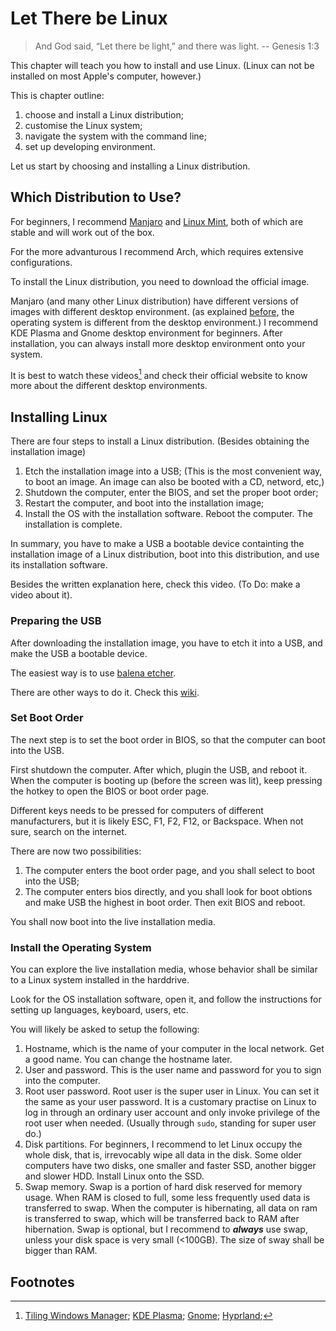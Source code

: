 # Let There be Linux

> And God said, “Let there be light,” and there was light. -- Genesis 1:3

This chapter will teach you how to install and use Linux. (Linux can not be installed on most Apple's computer, however.)

This is chapter outline:

1. choose and install a Linux distribution;
1. customise the Linux system;
1. navigate the system with the command line;
1. set up developing environment. 

Let us start by choosing and installing a Linux distribution.

## Which Distribution to Use?

For beginners, I recommend [Manjaro](https://manjaro.org/products/download/x86) and [Linux Mint](https://linuxmint.com/), both of which are stable and will work out of the box.

For the more advanturous I recommend Arch, which requires extensive configurations. 

To install the Linux distribution, you need to download the official image.

Manjaro (and many other Linux distribution) have different versions of images with different desktop environment.
(as explained [before](../what_is_computer/software.md#desktop-environment), the operating system is different from the desktop environment.) 
I recommend KDE Plasma and Gnome desktop environment for beginners. 
After installation, you can always install more desktop environment onto your system.

It is best to watch these videos[^videos for de] and check their official website to know more about the different desktop environments.

## Installing Linux

There are four steps to install a Linux distribution. (Besides obtaining the installation image)

1. Etch the installation image into a USB; (This is the most convenient way, to boot an image. An image can also be booted with a CD, netword, etc,)
1. Shutdown the computer, enter the BIOS, and set the proper boot order;
1. Restart the computer, and boot into the installation image;
1. Install the OS with the installation software. Reboot the computer. The installation is complete.

In summary, you have to make a USB a bootable device containting the installation image of a Linux distribution, boot into this distribution, and use its installation software.

Besides the written explanation here, check this video. (To Do: make a video about it).

### Preparing the USB  

After downloading the installation image, you have to etch it into a USB, and make the USB a bootable device. 

The easiest way is to use [balena etcher](https://etcher.balena.io/).

There are other ways to do it. Check this [wiki](https://wiki.archlinux.org/title/USB_flash_installation_medium).

### Set Boot Order 

The next step is to set the boot order in BIOS, so that the computer can boot into the USB.

First shutdown the computer. After which, plugin the USB, and reboot it. 
When the computer is booting up (before the screen was lit), keep pressing the hotkey to open the BIOS or boot order page. 

Different keys needs to be pressed for computers of different manufacturers, but it is likely ESC, F1, F2, F12, or Backspace.
When not sure, search on the internet.

There are now two possibilities:

1. The computer enters the boot order page, and you shall select to boot into the USB;
2. The computer enters bios directly, and you shall look for boot obtions and make USB the highest in boot order. Then exit BIOS and reboot. 

You shall now boot into the live installation media.

### Install the Operating System 

You can explore the live installation media, whose behavior shall be similar to a Linux system installed in the harddrive. 

Look for the OS installation software, open it, and follow the instructions for setting up languages, keyboard, users, etc.  

You will likely be asked to setup the following:

1. Hostname, which is the name of your computer in the local network. Get a good name. You can change the hostname later.
1. User and password. This is the user name and password for you to sign into the computer. 
1. Root user password. Root user is the super user in Linux. You can set it the same as your user password. 
It is a customary practise on Linux to log in through an ordinary user account and only invoke privilege of the root user when needed. (Usually through `sudo`, standing for super user do.)
1. Disk partitions.
For beginners, I recommend to let Linux occupy the whole disk, that is, irrevocably wipe all data in the disk.
Some older computers have two disks, one smaller and faster SSD, another bigger and slower HDD. 
Install Linux onto the SSD. 
1. Swap memory. Swap is a portion of hard disk reserved for memory usage. 
When RAM is closed to full, some less frequently used data is transferred to swap.
When the computer is hibernating, all data on ram is transferred to swap, which will be transferred back to RAM after hibernation.
Swap is optional, but I recommend to __*always*__ use swap, unless your disk space is very small (<100GB). 
The size of sway shall be bigger than RAM. 


## Footnotes

[^videos for de]: [Tiling Windows Manager](https://www.youtube.com/watch?v=rjMZV0jgjL4);
[KDE Plasma](https://www.youtube.com/watch?v=iIxRm8IhFJs);
[Gnome](https://www.youtube.com/watch?v=D0vKSIEQmwo);
[Hyprland](https://www.youtube.com/watch?v=mmRKWgiPulg);
